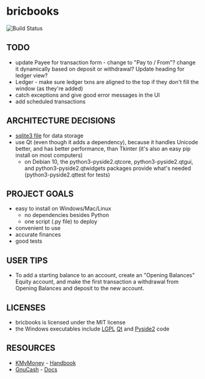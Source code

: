 bricbooks
=========

![Build Status](https://github.com/bcail/bricbooks/workflows/.github/workflows/ci.yml/badge.svg)


TODO
----
- update Payee for transaction form - change to "Pay to / From"? change it dynamically based on deposit or withdrawal? Update heading for ledger view?
- Ledger - make sure ledger txns are aligned to the top if they don't fill the window (as they're added)
- catch exceptions and give good error messages in the UI
- add scheduled transactions

ARCHITECTURE DECISIONS
----------------------
- [sqlite3 file](https://sqlite.org/appfileformat.html) for data storage
- use Qt (even though it adds a dependency), because it handles Unicode better, and has better performance, than Tkinter (it's also an easy pip install on most computers)
    - on Debian 10, the python3-pyside2.qtcore, python3-pyside2.qtgui, and python3-pyside2.qtwidgets packages provide what's needed (python3-pyside2.qttest for tests)

PROJECT GOALS
-------------
- easy to install on Windows/Mac/Linux
  * no dependencies besides Python
  * one script (.py file) to deploy
- convenient to use
- accurate finances
- good tests

USER TIPS
---------
- To add a starting balance to an account, create an "Opening Balances" Equity account, and make the first transaction a withdrawal from Opening Balances and deposit to the new account.

LICENSES
--------
- bricbooks is licensed under the MIT license
- the Windows executables include [LGPL](https://www.gnu.org/licenses/lgpl-3.0.txt) [Qt](https://download.qt.io/official_releases/qt/5.15/5.15.1/single/qt-everywhere-src-5.15.1.zip) and [Pyside2](https://download.qt.io/official_releases/QtForPython/pyside2/PySide2-5.15.1-src/pyside-setup-opensource-src-5.15.1.zip) code

RESOURCES
---------
- [KMyMoney](https://kmymoney.org/) - [Handbook](https://docs.kde.org/stable5/en/extragear-office/kmymoney/index.html)
- [GnuCash](https://www.gnucash.org/) - [Docs](https://www.gnucash.org/docs.phtml)

